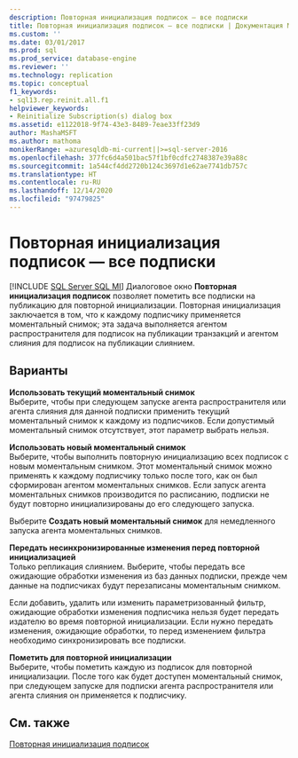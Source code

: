 ```yaml
---
description: Повторная инициализация подписок — все подписки
title: Повторная инициализация подписок — все подписки | Документация Майкрософт
ms.custom: ''
ms.date: 03/01/2017
ms.prod: sql
ms.prod_service: database-engine
ms.reviewer: ''
ms.technology: replication
ms.topic: conceptual
f1_keywords:
- sql13.rep.reinit.all.f1
helpviewer_keywords:
- Reinitialize Subscription(s) dialog box
ms.assetid: e1122018-9f74-43e3-8489-7eae33ff23d9
author: MashaMSFT
ms.author: mathoma
monikerRange: =azuresqldb-mi-current||>=sql-server-2016
ms.openlocfilehash: 377fc6d4a501bac57f1bf0cdfc2748387e39a88c
ms.sourcegitcommit: 1a544cf4dd2720b124c3697d1e62ae7741db757c
ms.translationtype: HT
ms.contentlocale: ru-RU
ms.lasthandoff: 12/14/2020
ms.locfileid: "97479825"
---
```

# <a name="reinitialize-subscriptions---all-subscriptions"></a>Повторная инициализация подписок — все подписки
[!INCLUDE [SQL Server SQL MI](../../includes/applies-to-version/sql-asdbmi.md)]
   Диалоговое окно **Повторная инициализация подписок** позволяет пометить все подписки на публикацию для повторной инициализации. Повторная инициализация заключается в том, что к каждому подписчику применяется моментальный снимок; эта задача выполняется агентом распространителя для подписок на публикации транзакций и агентом слияния для подписок на публикации слиянием.  
  
## <a name="options"></a>Варианты  
 **Использовать текущий моментальный снимок**  
 Выберите, чтобы при следующем запуске агента распространителя или агента слияния для данной подписки применить текущий моментальный снимок к каждому из подписчиков. Если допустимый моментальный снимок отсутствует, этот параметр выбрать нельзя.  
  
 **Использовать новый моментальный снимок**  
 Выберите, чтобы выполнить повторную инициализацию всех подписок с новым моментальным снимком. Этот моментальный снимок можно применять к каждому подписчику только после того, как он был сформирован агентом моментальных снимков. Если запуск агента моментальных снимков производится по расписанию, подписки не будут повторно инициализированы до его следующего запуска.  
  
 Выберите **Создать новый моментальный снимок** для немедленного запуска агента моментальных снимков.  
  
 **Передать несинхронизированные изменения перед повторной инициализацией**  
 Только репликация слиянием. Выберите, чтобы передать все ожидающие обработки изменения из баз данных подписки, прежде чем данные на подписчиках будут перезаписаны моментальным снимком.  
  
 Если добавить, удалить или изменить параметризованный фильтр, ожидающие обработки изменения подписчика нельзя будет передать издателю во время повторной инициализации. Если нужно передать изменения, ожидающие обработки, то перед изменением фильтра необходимо синхронизировать все подписки.  
  
 **Пометить для повторной инициализации**  
 Выберите, чтобы пометить каждую из подписок для повторной инициализации. После того как будет доступен моментальный снимок, при следующем запуске для подписки агента распространителя или агента слияния он применяется к подписчику.  
  
## <a name="see-also"></a>См. также  
 [Повторная инициализация подписок](../../relational-databases/replication/reinitialize-subscriptions.md)  
  
  
